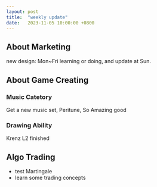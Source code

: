 ```yaml
---
layout: post
title:  "weekly update"
date:   2023-11-05 10:00:00 +0800
---
```



## About Marketing
new design: Mon~Fri learning or doing, and update at Sun.

## About Game Creating

### Music Catetory
Get a new music set, Peritune,
So Amazing good

### Drawing Ability
Krenz L2 finished


## Algo Trading
* test Martingale
* learn some trading concepts